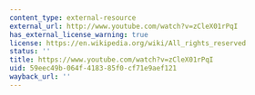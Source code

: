 ```yaml
---
content_type: external-resource
external_url: http://www.youtube.com/watch?v=zCleX01rPqI
has_external_license_warning: true
license: https://en.wikipedia.org/wiki/All_rights_reserved
status: ''
title: https://www.youtube.com/watch?v=zCleX01rPqI
uid: 59eec49b-064f-4183-85f0-cf71e9aef121
wayback_url: ''
---
```

